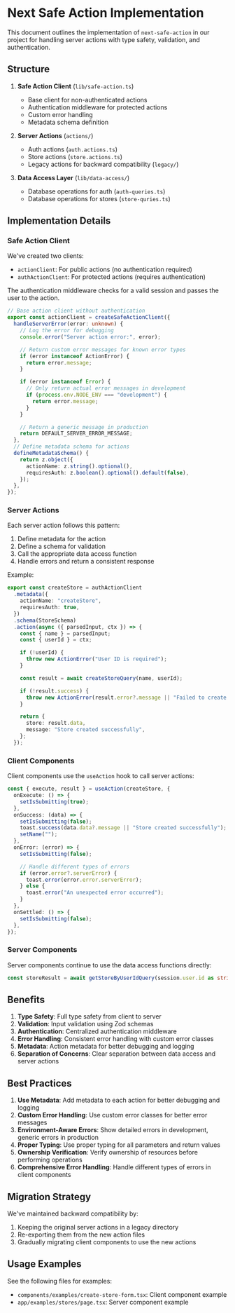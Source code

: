 # Next Safe Action Implementation

This document outlines the implementation of `next-safe-action` in our project for handling server actions with type
safety, validation, and authentication.

## Structure

1. **Safe Action Client** (`lib/safe-action.ts`)

   - Base client for non-authenticated actions
   - Authentication middleware for protected actions
   - Custom error handling
   - Metadata schema definition

2. **Server Actions** (`actions/`)

   - Auth actions (`auth.actions.ts`)
   - Store actions (`store.actions.ts`)
   - Legacy actions for backward compatibility (`legacy/`)

3. **Data Access Layer** (`lib/data-access/`)
   - Database operations for auth (`auth-queries.ts`)
   - Database operations for stores (`store-quries.ts`)

## Implementation Details

### Safe Action Client

We've created two clients:

- `actionClient`: For public actions (no authentication required)
- `authActionClient`: For protected actions (requires authentication)

The authentication middleware checks for a valid session and passes the user to the action.

```typescript
// Base action client without authentication
export const actionClient = createSafeActionClient({
  handleServerError(error: unknown) {
    // Log the error for debugging
    console.error("Server action error:", error);

    // Return custom error messages for known error types
    if (error instanceof ActionError) {
      return error.message;
    }

    if (error instanceof Error) {
      // Only return actual error messages in development
      if (process.env.NODE_ENV === "development") {
        return error.message;
      }
    }

    // Return a generic message in production
    return DEFAULT_SERVER_ERROR_MESSAGE;
  },
  // Define metadata schema for actions
  defineMetadataSchema() {
    return z.object({
      actionName: z.string().optional(),
      requiresAuth: z.boolean().optional().default(false),
    });
  },
});
```

### Server Actions

Each server action follows this pattern:

1. Define metadata for the action
2. Define a schema for validation
3. Call the appropriate data access function
4. Handle errors and return a consistent response

Example:

```typescript
export const createStore = authActionClient
  .metadata({
    actionName: "createStore",
    requiresAuth: true,
  })
  .schema(StoreSchema)
  .action(async ({ parsedInput, ctx }) => {
    const { name } = parsedInput;
    const { userId } = ctx;

    if (!userId) {
      throw new ActionError("User ID is required");
    }

    const result = await createStoreQuery(name, userId);

    if (!result.success) {
      throw new ActionError(result.error?.message || "Failed to create store");
    }

    return {
      store: result.data,
      message: "Store created successfully",
    };
  });
```

### Client Components

Client components use the `useAction` hook to call server actions:

```typescript
const { execute, result } = useAction(createStore, {
  onExecute: () => {
    setIsSubmitting(true);
  },
  onSuccess: (data) => {
    setIsSubmitting(false);
    toast.success(data.data?.message || "Store created successfully");
    setName("");
  },
  onError: (error) => {
    setIsSubmitting(false);

    // Handle different types of errors
    if (error.error?.serverError) {
      toast.error(error.error.serverError);
    } else {
      toast.error("An unexpected error occurred");
    }
  },
  onSettled: () => {
    setIsSubmitting(false);
  },
});
```

### Server Components

Server components continue to use the data access functions directly:

```typescript
const storeResult = await getStoreByUserIdQuery(session.user.id as string);
```

## Benefits

1. **Type Safety**: Full type safety from client to server
2. **Validation**: Input validation using Zod schemas
3. **Authentication**: Centralized authentication middleware
4. **Error Handling**: Consistent error handling with custom error classes
5. **Metadata**: Action metadata for better debugging and logging
6. **Separation of Concerns**: Clear separation between data access and server actions

## Best Practices

1. **Use Metadata**: Add metadata to each action for better debugging and logging
2. **Custom Error Handling**: Use custom error classes for better error messages
3. **Environment-Aware Errors**: Show detailed errors in development, generic errors in production
4. **Proper Typing**: Use proper typing for all parameters and return values
5. **Ownership Verification**: Verify ownership of resources before performing operations
6. **Comprehensive Error Handling**: Handle different types of errors in client components

## Migration Strategy

We've maintained backward compatibility by:

1. Keeping the original server actions in a legacy directory
2. Re-exporting them from the new action files
3. Gradually migrating client components to use the new actions

## Usage Examples

See the following files for examples:

- `components/examples/create-store-form.tsx`: Client component example
- `app/examples/stores/page.tsx`: Server component example
